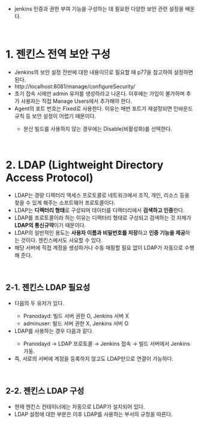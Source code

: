 <ul>
  <li>
    jenkins 인증과 권한 부여 기능을 구성하는 데 필요한 다양한 보안 관련 설정을 배운다.
  </li>
</ul>

<br>

<h1>1. 젠킨스 전역 보안 구성</h1>
<ul>
  <li>
    Jenkins의 보안 설정 전반에 대한 내용이므로 필요할 때 p77을 참고하여 설정하면 된다.
  </li>
  <li>
    http://localhost:8081/manage/configureSecurity/
  </li>
  <li>
    초기 접속 시에만 admin 유저를 생성하라고 나온다. 이후에는 가입이 불가하며 추가 사용자는 직접 Manage Users에서 추가해야 한다.
  </li>
  <li>
    Agent의 포트 번호는 Fixed로 사용한다. 이유는 매번 포트가 재설정되면 인바운드 규칙 등 보안 설정이 어렵기 때문이다.
  </li>
    <ul>
      <li>
        분산 빌드를 사용하지 않는 경우에는 Disable(비활성화)를 선택한다.
      </li>
    </ul>
</ul>

<br>

<h1>2. LDAP (Lightweight Directory Access Protocol)</h1>
<ul>
  <li>
    LDAP는 경량 디렉터리 액세스 프로토콜로 네트워크에서 조직, 개인, 리소스 등을 찾을 수 있게 해주는 소프트웨어 프로토콜이다.
  </li>
  <li>
    LDAP는 <strong>디렉터리 형태</strong>로 구성되며 데이터를 디렉터리에서 <strong>검색하고 인증</strong>한다.
  </li>
  <li>
    LDAP를 프로토콜이라 하는 이유는 디렉터리 형태로 구성되고 검색하는 것 자체가 <strong>LDAP의 통신규약</strong>이기 때문이다.
  </li>
  <li>
    LDAP의 일반적인 용도는 <strong>사용자 이름과 비밀번호를 저장</strong>하고 <strong>인증 기능을 제공</strong>하는 것이다. 젠킨스에서도 사요할 수 있다.
  </li>
  <li>
    해당 서버에 직접 계정을 생성하거나 수동 매핑할 필요 없이 LDAP가 자동으로 수행해 준다.
  </li>
</ul>

<br>

<h2>2-1. 젠킨스 LDAP 필요성</h2>
<ul>
  <li>
    다음의 두 유저가 있다.
  </li>
    <ul>
      <li>
        Pranodayd: 빌드 서버 권한 O, Jenkins 서버 X
      </li>
      <li>
        adminuser: 빌드 서버 권한 X, Jenkins 서버 O
      </li>
    </ul>
  <li>
    LDAP를 사용하는 경우 다음과 같다.
  </li>
    <ul>
      <li>
        Pranodayd → LDAP 프로토콜 → Jenkins 접속 → 빌드 서버에서 Jenkins 가동.
      </li>
    </ul>
  <li>
    즉, 서로의 서버에 계정을 등록하지 않고도 LDAP만으로 연결이 가능하다.
  </li>
</ul> 

<br>

<h2>2-2. 젠킨스 LDAP 구성</h2>
<ul>
  <li>
    현재 젠킨스 컨테이너에는 자동으로 LDAP가 설치되어 있다.
  </li>
  <li>
    LDAP 설정에 대한 부분은 이후 LDAP를 사용하는 부서의 규정을 따른다.
  </li>
</ul>